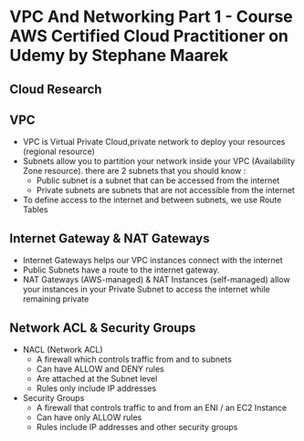 
# VPC And Networking Part 1 - Course AWS Certified Cloud Practitioner on Udemy by Stephane Maarek

## Cloud Research
## VPC 
- VPC is Virtual Private Cloud,private network to deploy your resources (regional resource)
- Subnets allow you to partition your network inside your VPC (Availability Zone resource). there are 2 subnets that you should know :
	- Public subnet is a subnet that can be accessed from the internet
	- Private subnets are subnets that are not accessible from the internet
- To define access to the internet and between subnets, we use Route Tables

## Internet Gateway & NAT Gateways
- Internet Gateways helps our VPC instances connect with the internet
- Public Subnets have a route to the internet gateway.
- NAT Gateways (AWS-managed) & NAT Instances (self-managed) allow your instances in your Private Subnet to access the internet while remaining private

## Network ACL & Security Groups
- NACL (Network ACL)
	- A firewall which controls traffic from and to subnets
	- Can have ALLOW and DENY rules
	- Are attached at the Subnet level
	- Rules only include IP addresses
- Security Groups
	- A firewall that controls traffic to and from an ENI / an EC2 Instance
	- Can have only ALLOW rules
	- Rules include IP addresses and other security groups

